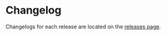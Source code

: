 # Changelog

Changelogs for each release are located on the [releases page](https://github.com/google-github-actions/deploy-gke/releases).

